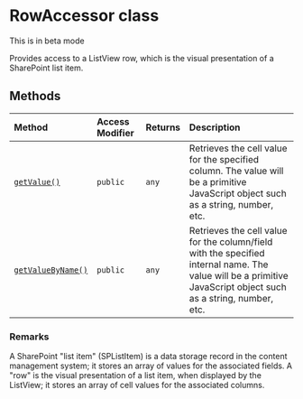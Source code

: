 # RowAccessor class





This is in beta mode

Provides access to a ListView row, which is the visual presentation of a SharePoint list item.






## Methods

| Method	   | Access Modifier | Returns	| Description|
|:-------------|:----|:-------|:-----------|
|[`getValue()`](getvalue-rowaccessor.md)     | `public` | `any` | Retrieves the cell value for the specified column. The value will be a primitive JavaScript object such as a string, number, etc. |
|[`getValueByName()`](getvaluebyname-rowaccessor.md)     | `public` | `any` | Retrieves the cell value for the column/field with the specified internal name. The value will be a primitive JavaScript object such as a string, number, etc. |





### Remarks

A SharePoint "list item" (SPListItem) is a data storage record in the content management system; it stores an array of values for the associated fields. A "row" is the visual presentation of a list item, when displayed by the ListView; it stores an array of cell values for the associated columns.

